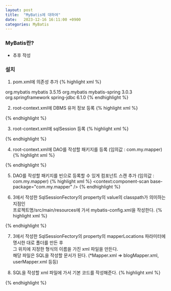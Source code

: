 ```yaml
---
layout: post
title:  "MyBatis에 대하여"
date:   2023-12-16 16:11:00 +0900
categories: MyBatis
---
```


### MyBatis란?

- 추후 작성

### 설치

1. pom.xml에 의존성 추가
  {% highlight xml %}
  <dependency>
      <groupId>org.mybatis</groupId>
      <artifactId>mybatis</artifactId>
      <version>3.5.15</version>
  </dependency>
  <dependency>
      <groupId>org.mybatis</groupId>
      <artifactId>mybatis-spring</artifactId>
      <version>3.0.3</version>
  </dependency>
  <dependency>
      <groupId>org.springframework</groupId>
      <artifactId>spring-jdbc</artifactId>
      <version>6.1.0</version>
  </dependency>
  {% endhighlight %}

2. root-context.xml에 DBMS 유저 정보 등록
  {% highlight xml %}
  <bean id="dataSource" class="org.springframework.jdbc.datasource.DriverManagerDataSource">
      <property name="driverClassName" value="org.mariadb.jdbc.Driver" />
      <property name="url" value="jdbc:mariadb://url주소/데이터베이스명" />
      <property name="username" value="유저명" />
      <property name="password" value="비밀번호" />
  </bean>
  {% endhighlight %}

3. root-context.xml에 sqlSession 등록
  {% highlight xml %}
  <bean id="SqlSessionFectory" class="org.mybatis.spring.SqlSessionFactoryBean">
      <property name="dataSource" ref="dataSource" />
      <property name="configLocation" value="classpath:/mybatis-config.xml" />
      <property name="mapperLocations" value="classpath:/mappers/*Mapper.xml" />
  </bean>
  <bean id="sqlSession" class="org.mybatis.spring.SqlSessionTemplate" destroy-method="clearCache">
      <constructor-arg name="sqlSessionFactory" ref="SqlSessionFectory" />
  </bean>
  {% endhighlight %}

4. root-context.xml에 DAO를 작성할 패키지를 등록 (임의값 : com.my.mapper)
  {% highlight xml %}
  <bean class="org.mybatis.spring.mapper.MapperScannerConfigurer">
      <property name="basePackage" value="com.my.mapper" />
  </bean>
{% endhighlight %}

5. DAO를 작성할 패키지를 빈으로 등록할 수 있게 컴포넌트 스캔 추가 (임의값 : com.my.mapper)
{% highlight xml %}
<context:component-scan base-package="com.my.mapper" />
{% endhighlight %}

6. 3에서 작성한 SqlSessionFectory의 property의 value의 classpath가 의미하는 지점인  
프로젝트명/src/main/resources에 가서 mybatis-config.xml을 작성한다.
  {% highlight xml %}
  <?xml version="1.0" encoding="UTF-8"?>
  <!DOCTYPE configuration PUBLIC "-//mybatis.org//DTD Config 3.0//EN" "http://mybatis.org/dtd/mybatis-3-config.dtd">
  <configuration>
    <!-- ... -->
  </configuration>
  {% endhighlight %}

7. 3에서 작성한 SqlSessionFectory의 property의 mapperLocations 파라미터에 명시한 대로 폴더를 만든 후  
그 위치에 지정한 형식의 이름을 가진 xml 파일을 만든다.  
해당 파일은 SQL을 작성할 문서가 된다. (*Mapper.xml => blogMapper.xml, userMapper.xml 등등)

8. SQL을 작성할 xml 파일에 가서 기본 코드를 작성해준다.
{% highlight xml %}
<?xml version="1.0" encoding="UTF-8"?>
<!DOCTYPE mapper PUBLIC "-//mybatis.org//DTD Mapper 3.0//EN" "http://mybatis.org/dtd/mybatis-3-mapper.dtd">
<mapper namespace="">
    <!-- ... -->
</mapper>
{% endhighlight %}